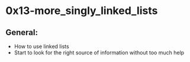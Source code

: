 # 0x13-more_singly_linked_lists

## General:

- How to use linked lists
- Start to look for the right source of information without too much help
